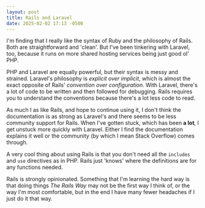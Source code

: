 ```yaml
---
layout: post
title: Rails and Laravel
date: 2025-02-02 17:13 -0500
---
```

I'm finding that I really like the syntax of Ruby and the philosophy of Rails. Both are straightforward and 'clean'. But I've been tinkering with Laravel, too, because it runs on more shared hosting services being just good ol' PHP.
<!--more-->
PHP and Laravel are equally powerful, but their syntax is messy and strained. Laravel's philosophy is *explicit over implicit*, which is almost the exact opposite of Rails' *convention over configuration*. With Laravel, there's a lot of code to be written and then followed for debugging. Rails requires you to understand the conventions because there's a lot less code to read.

As much I as like Rails, and hope to continue using it, I don't think the documentation is as strong as Laravel's and there seems to be less community support for Rails. When I've gotten stuck, which has been **a lot**, I get unstuck more quickly with Laravel. Either I find the documentation explains it well or the community (by which I mean Stack Overflow) comes through.

A very cool thing about using Rails is that you don't need all the `includes` and `use` directives as in PHP. Rails just 'knows' where the definitions are for any functions needed.

Rails is strongly opinionated. Something that I'm learning the hard way is that doing things *The Rails Way* may not be the first way I think of, or the way I'm most comfortable, but in the end I have many fewer headaches if I just do it that way. 